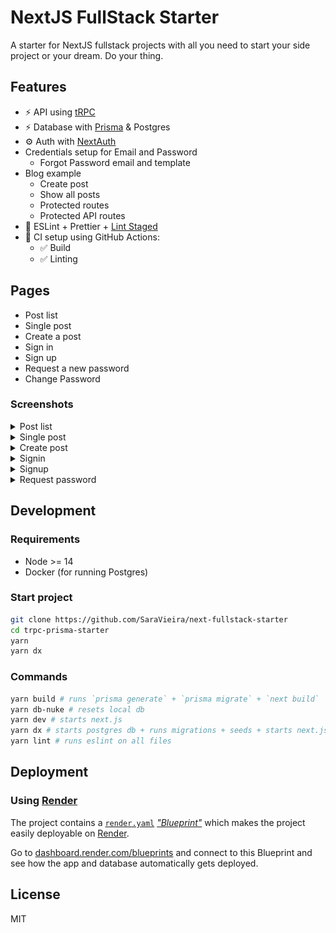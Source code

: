 # NextJS FullStack Starter

A starter for NextJS fullstack projects with all you need to start your side project or your dream. Do your thing.

## Features

- ⚡ API using [tRPC](https://trpc.io)
- ⚡ Database with [Prisma](https://www.prisma.io/) & Postgres
- ⚙️ Auth with [NextAuth](https://next-auth.js.org/)
- Credentials setup for Email and Password
  - Forgot Password email and template
- Blog example
  - Create post
  - Show all posts
  - Protected routes
  - Protected API routes
- 🎨 ESLint + Prettier + [Lint Staged](https://github.com/okonet/lint-staged)
- 💚 CI setup using GitHub Actions:
  - ✅ Build
  - ✅ Linting

## Pages

- Post list
- Single post
- Create a post
- Sign in
- Sign up
- Request a new password
- Change Password

### Screenshots

<details>
<summary>Post list</summary>
<img src="/docs/list.png" alt="post list" />
</details>
<details>
<summary>Single post</summary>
<img src="/docs/single-post.png" alt="single post" />
</details>
<details>
<summary>Create post</summary>
<img src="/docs/create-post.png" alt="create post" />
</details>
<details>
<summary>Signin</summary>
<img src="/docs/sign-in.png" alt="signin" />
</details>
<details>
<summary>Signup</summary>
<img src="/docs/sign-up.png" alt="signup" />
</details>
<details>
<summary>Request password</summary>
<img src="/docs/request-password.png" alt="request password" />
</details>

## Development

### Requirements

- Node >= 14
- Docker (for running Postgres)

### Start project

```bash
git clone https://github.com/SaraVieira/next-fullstack-starter
cd trpc-prisma-starter
yarn
yarn dx

```

### Commands

```bash
yarn build # runs `prisma generate` + `prisma migrate` + `next build`
yarn db-nuke # resets local db
yarn dev # starts next.js
yarn dx # starts postgres db + runs migrations + seeds + starts next.js
yarn lint # runs eslint on all files
```

## Deployment

### Using [Render](https://render.com/)

The project contains a [`render.yaml`](./render.yaml) [_"Blueprint"_](https://render.com/docs/blueprint-spec) which makes the project easily deployable on [Render](https://render.com/).

Go to [dashboard.render.com/blueprints](https://dashboard.render.com/blueprints) and connect to this Blueprint and see how the app and database automatically gets deployed.

## License

MIT
